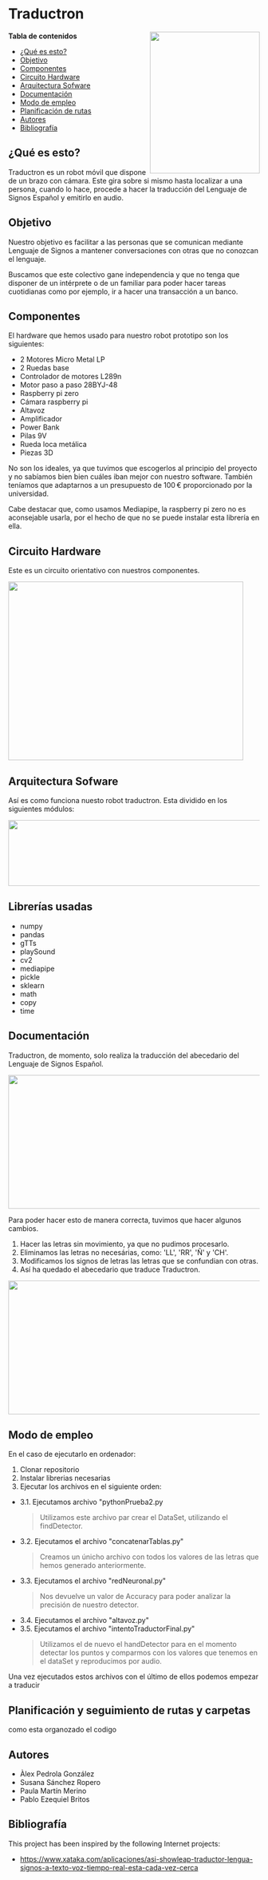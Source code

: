 # Traductron

<a href="url"><img src="https://user-images.githubusercontent.com/57665176/170719939-f24a5a6c-30c8-458a-a3c1-5ee5665f3a2b.jpeg" align="right" height="284" width="220" ></a>

**Tabla de contenidos**
- [¿Qué es esto?](#id0)
- [Objetivo](#id8)
- [Componentes](#id1)
- [Circuito Hardware](#id9)
- [Arquitectura Sofware](#id10)
- [Documentación](#id2)
- [Modo de empleo](#id3)
- [Planificación de rutas](#id4)
- [Autores](#id6)
- [Bibliografía](#id7)


## ¿Qué es esto? <a name="id0"></a>
Traductron es un robot móvil que dispone de un brazo con cámara. Este gira sobre si mismo hasta localizar a una persona, cuando lo hace, procede a hacer la traducción del Lenguaje de Signos Español y emitirlo en audio. 



## Objetivo <a name="id8"></a>
Nuestro objetivo es facilitar a las personas que se comunican mediante Lenguaje de Signos a mantener conversaciones con otras que no conozcan el lenguaje.

Buscamos que este colectivo gane independencia y que no tenga que disponer de un intérprete o de un familiar para poder hacer tareas cuotidianas como por ejemplo, ir a hacer una transacción a un banco. 

## Componentes <a name="id1"></a>
El hardware que hemos usado para nuestro robot prototipo son los siguientes:

- 2 Motores Micro Metal LP
- 2 Ruedas base 
- Controlador de motores L289n
- Motor paso a paso 28BYJ-48
- Raspberry pi zero
- Cámara raspberry pi 
- Altavoz
- Amplificador
- Power Bank
- Pilas 9V
- Rueda loca metálica 
- Piezas 3D

No son los ideales, ya que tuvimos que escogerlos al principio del proyecto y no sabíamos bien bien cuáles iban mejor con nuestro software. También teníamos que adaptarnos a un presupuesto de 100 € proporcionado por la universidad.

Cabe destacar que, como usamos Mediapipe, la raspberry pi zero no es aconsejable usarla, por el hecho de que no se puede instalar esta librería en ella.

## Circuito Hardware <a name="id9"></a>
Este es un circuito orientativo con nuestros componentes.

<a href="url"><img src="https://user-images.githubusercontent.com/57665176/170707822-0ee75ba9-1f03-48e8-b06b-94847864b0e3.PNG" height="358" width="471" ></a>


## Arquitectura Sofware<a name="id10"></a>
Así es como funciona nuesto robot traductron. Esta dividido en los siguientes módulos:

<a href="url"><img src="https://user-images.githubusercontent.com/104013393/170675185-498d200d-2c50-49bb-8465-f29e686f25ff.png" height="132" width="727" ></a>


## Librerías usadas<a name="id10"></a>
- numpy
- pandas
- gTTs
- playSound
- cv2
- mediapipe
- pickle
- sklearn
- math
- copy
- time

## Documentación <a name="id2"></a>
Traductron, de momento, solo realiza la traducción del abecedario del Lenguaje de Signos Español.

<a href="url"><img src="https://user-images.githubusercontent.com/57665176/170559218-840539d5-3058-4434-80e0-c771af3a1851.jpg" height="268" width="524" ></a>


Para poder hacer esto de manera correcta, tuvimos que hacer algunos cambios.

1. Hacer las letras sin movimiento, ya que no pudimos procesarlo.
2. Eliminamos las letras no necesárias, como: 'LL', 'RR', 'Ñ' y 'CH'.
3. Modificamos los signos de letras las letras que se confundian con otras.
4. Así ha quedado el abecedario que traduce Traductron.

<a href="url"><img src="https://user-images.githubusercontent.com/57665176/170559192-c9fcc1f4-8eb7-46c4-975d-41c1d67e6dec.jpg" height="268" width="524" ></a>



## Modo de empleo <a name="id3"></a>

En el caso de ejecutarlo en ordenador: 

1. Clonar  repositorio
2. Instalar librerias necesarias
3. Ejecutar los archivos en el siguiente orden:

  - 3.1.  Ejecutamos archivo "pythonPrueba2.py
    > Utilizamos este archivo par crear el DataSet, utilizando el findDetector.
  - 3.2. Ejecutamos el archivo "concatenarTablas.py"
    > Creamos un únicho archivo con todos los valores de las letras que hemos generado anteriormente.
  - 3.3. Ejecutamos el archivo  "redNeuronal.py"
    > Nos devuelve un valor de Accuracy para poder analizar la precisión de nuestro detector.
  - 3.4. Ejecutamos el archivo  "altavoz.py"
  - 3.5. Ejecutamos el archivo "intentoTraductorFinal.py"
    > Utilizamos el de nuevo el handDetector para en el momento detectar los puntos y comparmos con los valores que tenemos en el dataSet y reproducimos por audio.
  
Una vez ejecutados estos archivos con el último de ellos podemos empezar a traducir

## Planificación y seguimiento de rutas y carpetas <a name="id4"></a>
como esta organozado el codigo


## Autores <a name="id6"></a>

- Àlex Pedrola González
- Susana Sánchez Ropero
- Paula Martín Merino
- Pablo Ezequiel Britos

## Bibliografía <a name="id7"></a>
This project has been inspired by the following Internet projects:

- [https://www.xataka.com/aplicaciones/asi-showleap-traductor-lengua-signos-a-texto-voz-tiempo-real-esta-cada-vez-cerca ](https://www.xataka.com/aplicaciones/asi-showleap-traductor-lengua-signos-a-texto-voz-tiempo-real-esta-cada-vez-cerca )


